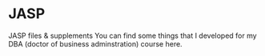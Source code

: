 # JASP
JASP files &amp; supplements
You can find some things that I developed for my DBA (doctor of business adminstration) course here.
